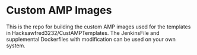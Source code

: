 # Custom AMP Images
This is the repo for building the custom AMP images used for the templates in Hacksawfred3232/CustAMPTemplates. The JenkinsFile and supplemental Dockerfiles with modification can be used on your own system.
